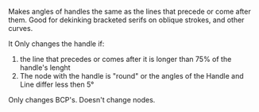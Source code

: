 Makes angles of handles the same as the lines that precede or come after them. Good for dekinking bracketed serifs on oblique strokes, and other curves.

It Only changes the handle if:
1. the line that precedes or comes after it is longer than 75% of the handle's lenght
1. The node with the handle is "round" or the angles of the Handle and Line differ less then 5°

Only changes BCP's. Doesn't change nodes.
